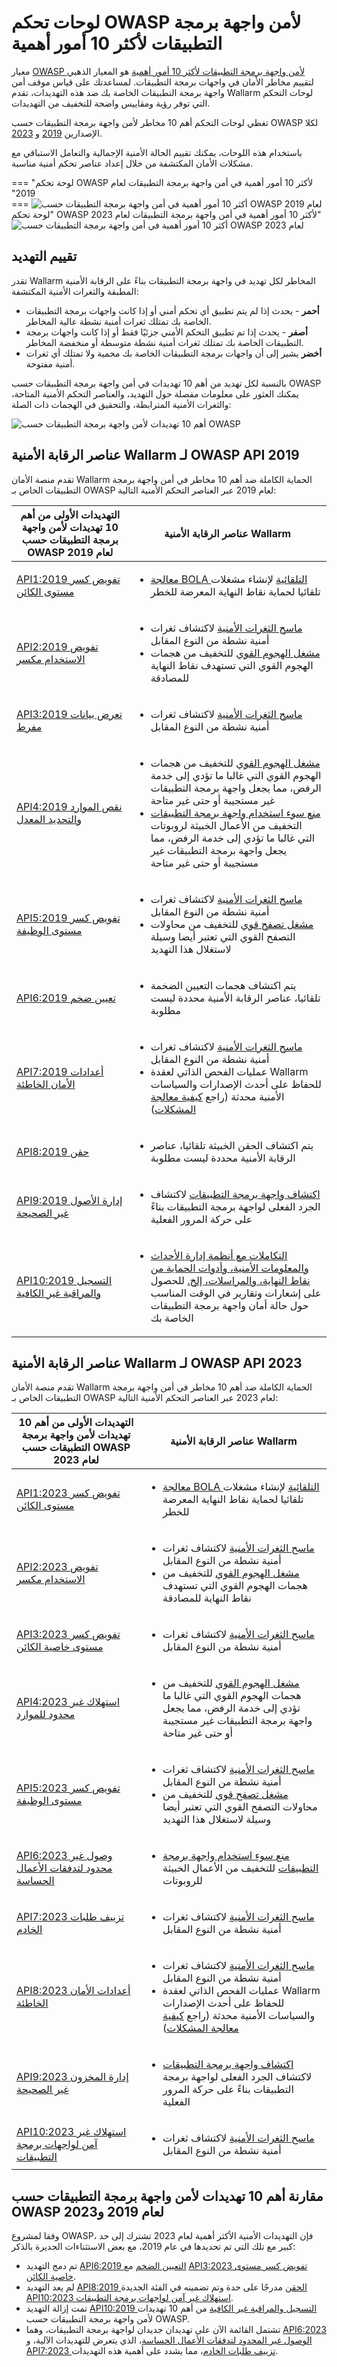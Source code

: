 # لوحات تحكم OWASP لأمن واجهة برمجة التطبيقات لأكثر 10 أمور أهمية

معيار [OWASP لأمن واجهة برمجة التطبيقات لأكثر 10 أمور أهمية](https://owasp.org/www-project-api-security/) هو المعيار الذهبي لتقييم مخاطر الأمان في واجهات برمجة التطبيقات. لمساعدتك على قياس موقف أمن واجهة برمجة التطبيقات الخاصة بك ضد هذه التهديدات، تقدم Wallarm لوحات التحكم التي توفر رؤية ومقاييس واضحة للتخفيف من التهديدات.

تغطي لوحات التحكم أهم 10 مخاطر لأمن واجهة برمجة التطبيقات حسب OWASP لكلا الإصدارين [2019](https://owasp.org/API-Security/editions/2019/en/0x00-header/) و [2023](https://owasp.org/API-Security/editions/2023/en/0x00-header/).

باستخدام هذه اللوحات، يمكنك تقييم الحالة الأمنية الإجمالية والتعامل الاستباقي مع مشكلات الأمان المكتشفة من خلال إعداد عناصر تحكم أمنية مناسبة.

=== "لوحة تحكم OWASP لأكثر 10 أمور أهمية في أمن واجهة برمجة التطبيقات لعام 2019"
    ![أكثر 10 أمور أهمية في أمن واجهة برمجة التطبيقات حسب OWASP لعام 2019](../../images/user-guides/dashboard/owasp-api-top-ten-2019-dash.png)
=== "لوحة تحكم OWASP لأكثر 10 أمور أهمية في أمن واجهة برمجة التطبيقات لعام 2023"
    ![أكثر 10 أمور أهمية في أمن واجهة برمجة التطبيقات حسب OWASP لعام 2023](../../images/user-guides/dashboard/owasp-api-top-ten-2023-dash.png)

## تقييم التهديد

تقدر Wallarm المخاطر لكل تهديد في واجهة برمجة التطبيقات بناءً على الرقابة الأمنية المطبقة والثغرات الأمنية المكتشفة:

* **أحمر** - يحدث إذا لم يتم تطبيق أي تحكم أمني أو إذا كانت واجهات برمجة التطبيقات الخاصة بك تمتلك ثغرات أمنية نشطة عالية المخاطر.
* **أصفر** - يحدث إذا تم تطبيق التحكم الأمني جزئيًا فقط أو إذا كانت واجهات برمجة التطبيقات الخاصة بك تمتلك ثغرات أمنية نشطة متوسطة أو منخفضة المخاطر.
* **أخضر** يشير إلى أن واجهات برمجة التطبيقات الخاصة بك محمية ولا تمتلك أي ثغرات أمنية مفتوحة.

بالنسبة لكل تهديد من أهم 10 تهديدات في أمن واجهة برمجة التطبيقات حسب OWASP يمكنك العثور على معلومات مفصلة حول التهديد، والعناصر التحكم الأمنية المتاحة، والثغرات الأمنية المترابطة، والتحقيق في الهجمات ذات الصلة:

![أهم 10 تهديدات لأمن واجهة برمجة التطبيقات حسب OWASP](../../images/user-guides/dashboard/owasp-api-top-ten-2023-dash-details.png)

## عناصر الرقابة الأمنية Wallarm لـ OWASP API 2019

تقدم منصة الأمان Wallarm الحماية الكاملة ضد أهم 10 مخاطر في أمن واجهة برمجة التطبيقات الخاص بـ OWASP لعام 2019 عبر العناصر التحكم الأمنية التالية:

| التهديدات الأولى من أهم 10 تهديدات لأمن واجهة برمجة التطبيقات حسب OWASP لعام 2019 | عناصر الرقابة الأمنية Wallarm |
| ----------------------- | ------------------------ |
| [API1:2019 تفويض كسر مستوى الكائن](https://github.com/OWASP/API-Security/blob/master/editions/2019/en/0xa1-broken-object-level-authorization.md) | <ul><li>[معالجة BOLA التلقائية](../../admin-en/configuration-guides/protecting-against-bola.md#automatic-bola-protection-for-endpoints-discovered-by-api-discovery) لإنشاء مشغلات تلقائيا لحماية نقاط النهاية المعرضة للخطر</li></ul> |
| [API2:2019 تفويض الاستخدام مكسر](https://github.com/OWASP/API-Security/blob/master/editions/2019/en/0xa2-broken-user-authentication.md) | <ul><li>[ماسح الثغرات الأمنية](../../about-wallarm/detecting-vulnerabilities.md#vulnerability-scanner) لاكتشاف ثغرات أمنية نشطة من النوع المقابل</li><li>[مشغل الهجوم القوي](../../admin-en/configuration-guides/protecting-against-bruteforce.md) للتخفيف من هجمات الهجوم القوي التي تستهدف نقاط النهاية للمصادقة</li></ul> |
| [API3:2019 تعرض بيانات مفرط](https://github.com/OWASP/API-Security/blob/master/editions/2019/en/0xa3-excessive-data-exposure.md) | <ul><li>[ماسح الثغرات الأمنية](../../about-wallarm/detecting-vulnerabilities.md#vulnerability-scanner) لاكتشاف ثغرات أمنية نشطة من النوع المقابل</li></ul> |
| [API4:2019 نقص الموارد والتحديد المعدل](https://github.com/OWASP/API-Security/blob/master/editions/2019/en/0xa4-lack-of-resources-and-rate-limiting.md) | <ul><li>[مشغل الهجوم القوي](../../admin-en/configuration-guides/protecting-against-bruteforce.md) للتخفيف من هجمات الهجوم القوي التي غالبا ما تؤدي إلى خدمة الرفض، مما يجعل واجهة برمجة التطبيقات غير مستجيبة أو حتى غير متاحة</li><li>[منع سوء استخدام واجهة برمجة التطبيقات](../../about-wallarm/api-abuse-prevention.md) التخفيف من الأعمال الخبيثة لروبوتات التي غالبا ما تؤدي إلى خدمة الرفض، مما يجعل واجهة برمجة التطبيقات غير مستجيبة أو حتى غير متاحة</li></ul> |
| [API5:2019 تفويض كسر مستوى الوظيفة](https://github.com/OWASP/API-Security/blob/master/editions/2019/en/0xa5-broken-function-level-authorization.md) | <ul><li>[ماسح الثغرات الأمنية](../../about-wallarm/detecting-vulnerabilities.md#vulnerability-scanner) لاكتشاف ثغرات أمنية نشطة من النوع المقابل</li><li>[مشغل تصفح قوي](../../admin-en/configuration-guides/protecting-against-bruteforce.md) للتخفيف من محاولات التصفح القوي التي تعتبر أيضا وسيلة لاستغلال هذا التهديد</li></ul> |
| [API6:2019 تعيين ضخم](https://github.com/OWASP/API-Security/blob/master/editions/2019/en/0xa6-mass-assignment.md) | <ul><li>يتم اكتشاف هجمات التعيين الضخمة تلقائيا، عناصر الرقابة الأمنية محددة ليست مطلوبة</li></ul> |
| [API7:2019 أعدادات الأمان الخاطئة](https://github.com/OWASP/API-Security/blob/master/editions/2019/en/0xa7-security-misconfiguration.md) | <ul><li>[ماسح الثغرات الأمنية](../../about-wallarm/detecting-vulnerabilities.md#vulnerability-scanner) لاكتشاف ثغرات أمنية نشطة من النوع المقابل</li><li>عمليات الفحص الذاتي لعقدة Wallarm للحفاظ على أحدث الإصدارات والسياسات الأمنية محدثة (راجع [كيفية معالجة المشكلات](../../faq/node-issues-on-owasp-dashboards.md))</li></ul> |
| [API8:2019 حقن](https://github.com/OWASP/API-Security/blob/master/editions/2019/en/0xa8-injection.md) | <ul><li>يتم اكتشاف الحقن الخبيثة تلقائيا، عناصر الرقابة الأمنية محددة ليست مطلوبة</li></ul> |
| [API9:2019 إدارة الأصول غير الصحيحة](https://github.com/OWASP/API-Security/blob/master/editions/2019/en/0xa9-improper-assets-management.md) | <ul><li>[اكتشاف واجهة برمجة التطبيقات](../../api-discovery/overview.md) لاكتشاف الجرد الفعلى لواجهة برمجة التطبيقات بناءً على حركة المرور الفعلية</li></ul> |
| [API10:2019 التسجيل والمراقبة غير الكافية](https://github.com/OWASP/API-Security/blob/master/editions/2019/en/0xaa-insufficient-logging-monitoring.md) | <ul><li>[التكاملات مع أنظمة إدارة الأحداث والمعلومات الأمنية، وأدوات الحماية من نقاط النهاية، والمراسلات، إلخ.](../settings/integrations/integrations-intro.md) للحصول على إشعارات وتقارير في الوقت المناسب حول حالة أمان واجهة برمجة التطبيقات الخاصة بك</li></ul> |

## عناصر الرقابة الأمنية Wallarm لـ OWASP API 2023

تقدم منصة الأمان Wallarm الحماية الكاملة ضد أهم 10 مخاطر في أمن واجهة برمجة التطبيقات الخاص بـ OWASP لعام 2023 عبر العناصر التحكم الأمنية التالية:

| التهديدات الأولى من أهم 10 تهديدات لأمن واجهة برمجة التطبيقات حسب OWASP لعام 2023 | عناصر الرقابة الأمنية Wallarm |
| ----------------------- | ------------------------ |
| [API1:2023 تفويض كسر مستوى الكائن](https://github.com/OWASP/API-Security/blob/master/editions/2023/en/0xa1-broken-object-level-authorization.md) | <ul><li>[معالجة BOLA التلقائية](../../admin-en/configuration-guides/protecting-against-bola.md#automatic-bola-protection-for-endpoints-discovered-by-api-discovery) لإنشاء مشغلات تلقائيا لحماية نقاط النهاية المعرضة للخطر</li></ul> |
| [API2:2023 تفويض الاستخدام مكسر](https://github.com/OWASP/API-Security/blob/master/editions/2023/en/0xa2-broken-authentication.md) | <ul><li>[ماسح الثغرات الأمنية](../../about-wallarm/detecting-vulnerabilities.md#vulnerability-scanner) لاكتشاف ثغرات أمنية نشطة من النوع المقابل</li><li>[مشغل الهجوم القوي](../../admin-en/configuration-guides/protecting-against-bruteforce.md) للتخفيف من هجمات الهجوم القوي التي تستهدف نقاط النهاية للمصادقة</li></ul> |
| [API3:2023 تفويض كسر مستوى خاصية الكائن](https://github.com/OWASP/API-Security/blob/master/editions/2023/en/0xa3-broken-object-property-level-authorization.md) | <ul><li>[ماسح الثغرات الأمنية](../../about-wallarm/detecting-vulnerabilities.md#vulnerability-scanner) لاكتشاف ثغرات أمنية نشطة من النوع المقابل</li></ul> |
| [API4:2023 استهلاك غير محدود للموارد](https://github.com/OWASP/API-Security/blob/master/editions/2023/en/0xa4-unrestricted-resource-consumption.md) | <ul><li>[مشغل الهجوم القوي](../../admin-en/configuration-guides/protecting-against-bruteforce.md) للتخفيف من هجمات الهجوم القوي التي غالبا ما تؤدي إلى خدمة الرفض، مما يجعل واجهة برمجة التطبيقات غير مستجيبة أو حتى غير متاحة</li></ul> |
| [API5:2023 تفويض كسر مستوى الوظيفة](https://github.com/OWASP/API-Security/blob/master/editions/2023/en/0xa5-broken-function-level-authorization.md) | <ul><li>[ماسح الثغرات الأمنية](../../about-wallarm/detecting-vulnerabilities.md#vulnerability-scanner) لاكتشاف ثغرات أمنية نشطة من النوع المقابل</li><li>[مشغل تصفح قوي](../../admin-en/configuration-guides/protecting-against-bruteforce.md) للتخفيف من محاولات التصفح القوي التي تعتبر أيضا وسيلة لاستغلال هذا التهديد</li></ul> |
| [API6:2023 وصول غير محدود لتدفقات الأعمال الحساسة](https://github.com/OWASP/API-Security/blob/master/editions/2023/en/0xa6-unrestricted-access-to-sensitive-business-flows.md) | <ul><li>[منع سوء استخدام واجهة برمجة التطبيقات](../../about-wallarm/api-abuse-prevention.md) للتخفيف من الأعمال الخبيثة للروبوتات</li></ul> |
| [API7:2023 تزييف طلبات الخادم](https://github.com/OWASP/API-Security/blob/master/editions/2023/en/0xa7-server-side-request-forgery.md) | <ul><li>[ماسح الثغرات الأمنية](../../about-wallarm/detecting-vulnerabilities.md#vulnerability-scanner) لاكتشاف ثغرات أمنية نشطة من النوع المقابل</li></ul> |
| [API8:2023 أعدادات الأمان الخاطئة](https://github.com/OWASP/API-Security/blob/master/editions/2023/en/0xa8-security-misconfiguration.md) | <ul><li>[ماسح الثغرات الأمنية](../../about-wallarm/detecting-vulnerabilities.md#vulnerability-scanner) لاكتشاف ثغرات أمنية نشطة من النوع المقابل</li><li>عمليات الفحص الذاتي لعقدة Wallarm للحفاظ على أحدث الإصدارات والسياسات الأمنية محدثة (راجع [كيفية معالجة المشكلات](../../faq/node-issues-on-owasp-dashboards.md))</li></ul> |
| [API9:2023 إدارة المخزون غير الصحيحة](https://github.com/OWASP/API-Security/blob/master/editions/2023/en/0xa9-improper-inventory-management.md) | <ul><li>[اكتشاف واجهة برمجة التطبيقات](../../api-discovery/overview.md) لاكتشاف الجرد الفعلى لواجهة برمجة التطبيقات بناءً على حركة المرور الفعلية</li></ul> |
| [API10:2023 استهلاك غير آمن لواجهات برمجة التطبيقات](https://github.com/OWASP/API-Security/blob/master/editions/2023/en/0xaa-unsafe-consumption-of-apis.md) | <ul><li>[ماسح الثغرات الأمنية](../../about-wallarm/detecting-vulnerabilities.md#vulnerability-scanner) لاكتشاف ثغرات أمنية نشطة من النوع المقابل</li></ul> |

## مقارنة أهم 10 تهديدات لأمن واجهة برمجة التطبيقات حسب OWASP لعام 2019 و2023

وفقا لمشروع OWASP، فإن التهديدات الأمنية الأكثر أهمية لعام 2023 تشترك إلى حد كبير مع تلك التي تم تحديدها في عام 2019، مع بعض الاستثناءات الجديرة بالذكر:

* تم دمج التهديد [API6:2019 التعيين الضخم](https://github.com/OWASP/API-Security/blob/master/editions/2019/en/0xa6-mass-assignment.md) مع [API3:2023 تفويض كسر مستوى خاصية الكائن](https://github.com/OWASP/API-Security/blob/master/editions/2023/en/0xa3-broken-object-property-level-authorization.md).
* لم يعد التهديد [API8:2019 الحقن](https://github.com/OWASP/API-Security/blob/master/editions/2019/en/0xa8-injection.md) مدرجًا على حدة وتم تضمينه في الفئة الجديدة [API10:2023 استهلاك غير آمن لواجهات برمجة التطبيقات](https://github.com/OWASP/API-Security/blob/master/editions/2023/en/0xaa-unsafe-consumption-of-apis.md).
* تمت إزالة التهديد [API10:2019 التسجيل والمراقبة غير الكافية](https://github.com/OWASP/API-Security/blob/master/editions/2019/en/0xaa-insufficient-logging-monitoring.md) من أهم 10 تهديدات لأمن واجهة برمجة التطبيقات حسب OWASP.
* تشتمل القائمة الآن على تهديدان جديدان لواجهة برمجة التطبيقات، وهما [API6:2023 الوصول غير المحدود لتدفقات الأعمال الحساسة](https://github.com/OWASP/API-Security/blob/master/editions/2023/en/0xa6-unrestricted-access-to-sensitive-business-flows.md)، الذي يتعرض للتهديدات الآلية، و [API7:2023 تزييف طلبات الخادم](https://github.com/OWASP/API-Security/blob/master/editions/2023/en/0xa7-server-side-request-forgery.md)، مما يشدد على أهمية هذه التهديدات.